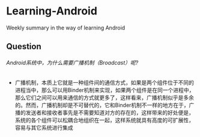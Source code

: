 Learning-Android
================

Weekly summary in the way of learning Android

## Question
###### Android系统中，为什么需要广播机制（Broadcast）呢?
*  广播机制，本质上它就是一种组件间的通信方式，如果是两个组件位于不同的进程当中，那么可以用Binder机制来实现，如果两个组件是在同一个进程中，那么它们之间可以用来通信的方式就更多了，这样看来，广播机制似乎是多余的。然而，广播机制却是不可替代的，它和Binder机制不一样的地方在于，广播的发送者和接收者事先是不需要知道对方的存在的，这样带来的好处便是，系统的各个组件可以松耦合地组织在一起，这样系统就具有高度的可扩展性，容易与其它系统进行集成


